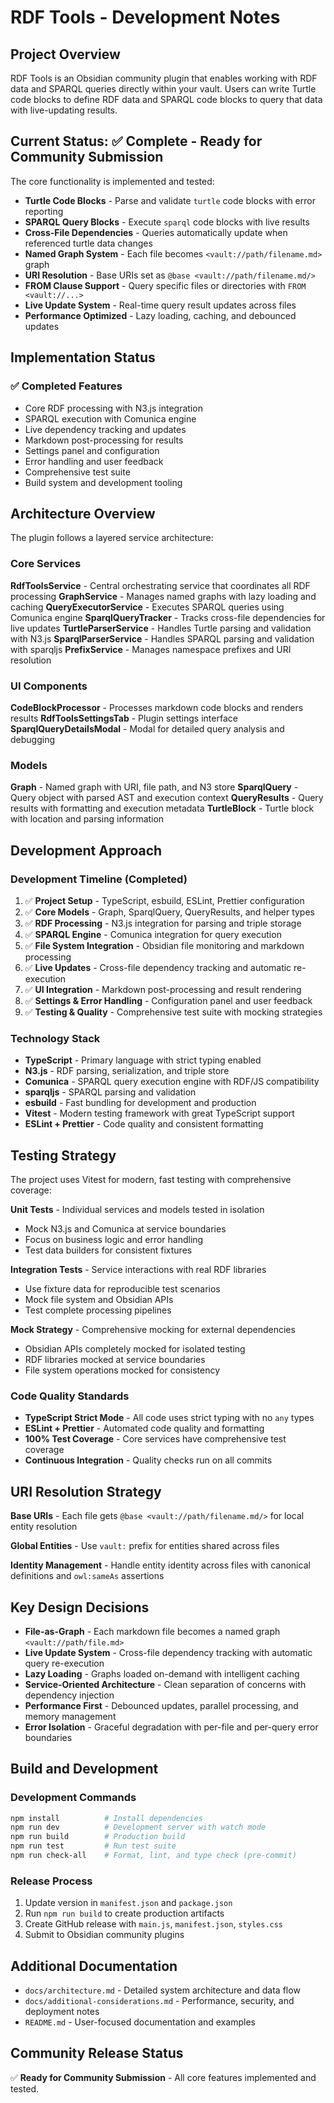 # RDF Tools - Development Notes

## Project Overview

RDF Tools is an Obsidian community plugin that enables working with RDF data and SPARQL queries directly within your vault. Users can write Turtle code blocks to define RDF data and SPARQL code blocks to query that data with live-updating results.

## Current Status: ✅ Complete - Ready for Community Submission

The core functionality is implemented and tested:

- **Turtle Code Blocks** - Parse and validate `turtle` code blocks with error reporting
- **SPARQL Query Blocks** - Execute `sparql` code blocks with live results
- **Cross-File Dependencies** - Queries automatically update when referenced turtle data changes
- **Named Graph System** - Each file becomes `<vault://path/filename.md>` graph
- **URI Resolution** - Base URIs set as `@base <vault://path/filename.md/>`
- **FROM Clause Support** - Query specific files or directories with `FROM <vault://...>`
- **Live Update System** - Real-time query result updates across files
- **Performance Optimized** - Lazy loading, caching, and debounced updates

## Implementation Status

### ✅ Completed Features
- Core RDF processing with N3.js integration
- SPARQL execution with Comunica engine
- Live dependency tracking and updates
- Markdown post-processing for results
- Settings panel and configuration
- Error handling and user feedback
- Comprehensive test suite
- Build system and development tooling

## Architecture Overview

The plugin follows a layered service architecture:

### Core Services

**RdfToolsService** - Central orchestrating service that coordinates all RDF processing
**GraphService** - Manages named graphs with lazy loading and caching
**QueryExecutorService** - Executes SPARQL queries using Comunica engine
**SparqlQueryTracker** - Tracks cross-file dependencies for live updates
**TurtleParserService** - Handles Turtle parsing and validation with N3.js
**SparqlParserService** - Handles SPARQL parsing and validation with sparqljs
**PrefixService** - Manages namespace prefixes and URI resolution

### UI Components

**CodeBlockProcessor** - Processes markdown code blocks and renders results
**RdfToolsSettingsTab** - Plugin settings interface
**SparqlQueryDetailsModal** - Modal for detailed query analysis and debugging

### Models

**Graph** - Named graph with URI, file path, and N3 store
**SparqlQuery** - Query object with parsed AST and execution context
**QueryResults** - Query results with formatting and execution metadata
**TurtleBlock** - Turtle block with location and parsing information

## Development Approach

### Development Timeline (Completed)

1. ✅ **Project Setup** - TypeScript, esbuild, ESLint, Prettier configuration
2. ✅ **Core Models** - Graph, SparqlQuery, QueryResults, and helper types
3. ✅ **RDF Processing** - N3.js integration for parsing and triple storage
4. ✅ **SPARQL Engine** - Comunica integration for query execution
5. ✅ **File System Integration** - Obsidian file monitoring and markdown processing
6. ✅ **Live Updates** - Cross-file dependency tracking and automatic re-execution
7. ✅ **UI Integration** - Markdown post-processing and result rendering
8. ✅ **Settings & Error Handling** - Configuration panel and user feedback
9. ✅ **Testing & Quality** - Comprehensive test suite with mocking strategies

### Technology Stack

- **TypeScript** - Primary language with strict typing enabled
- **N3.js** - RDF parsing, serialization, and triple store
- **Comunica** - SPARQL query execution engine with RDF/JS compatibility
- **sparqljs** - SPARQL parsing and validation
- **esbuild** - Fast bundling for development and production
- **Vitest** - Modern testing framework with great TypeScript support
- **ESLint + Prettier** - Code quality and consistent formatting

## Testing Strategy

The project uses Vitest for modern, fast testing with comprehensive coverage:

**Unit Tests** - Individual services and models tested in isolation
- Mock N3.js and Comunica at service boundaries
- Focus on business logic and error handling
- Test data builders for consistent fixtures

**Integration Tests** - Service interactions with real RDF libraries
- Use fixture data for reproducible test scenarios
- Mock file system and Obsidian APIs
- Test complete processing pipelines

**Mock Strategy** - Comprehensive mocking for external dependencies
- Obsidian APIs completely mocked for isolated testing
- RDF libraries mocked at service boundaries
- File system operations mocked for consistency

### Code Quality Standards

- **TypeScript Strict Mode** - All code uses strict typing with no `any` types
- **ESLint + Prettier** - Automated code quality and formatting
- **100% Test Coverage** - Core services have comprehensive test coverage
- **Continuous Integration** - Quality checks run on all commits

## URI Resolution Strategy

**Base URIs** - Each file gets `@base <vault://path/filename.md/>` for local entity resolution

**Global Entities** - Use `vault:` prefix for entities shared across files

**Identity Management** - Handle entity identity across files with canonical definitions and `owl:sameAs` assertions

## Key Design Decisions

- **File-as-Graph** - Each markdown file becomes a named graph `<vault://path/file.md>`
- **Live Update System** - Cross-file dependency tracking with automatic query re-execution
- **Lazy Loading** - Graphs loaded on-demand with intelligent caching
- **Service-Oriented Architecture** - Clean separation of concerns with dependency injection
- **Performance First** - Debounced updates, parallel processing, and memory management
- **Error Isolation** - Graceful degradation with per-file and per-query error boundaries

## Build and Development

### Development Commands

```bash
npm install          # Install dependencies
npm run dev          # Development server with watch mode
npm run build        # Production build
npm run test         # Run test suite
npm run check-all    # Format, lint, and type check (pre-commit)
```

### Release Process

1. Update version in `manifest.json` and `package.json`
2. Run `npm run build` to create production artifacts
3. Create GitHub release with `main.js`, `manifest.json`, `styles.css`
4. Submit to Obsidian community plugins

## Additional Documentation

- `docs/architecture.md` - Detailed system architecture and data flow
- `docs/additional-considerations.md` - Performance, security, and deployment notes
- `README.md` - User-focused documentation and examples

## Community Release Status

✅ **Ready for Community Submission** - All core features implemented and tested.
